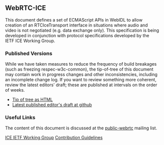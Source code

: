 ## WebRTC-ICE

This document defines a set of ECMAScript APIs in WebIDL to allow creation of
an RTCIceTransport interface in situations where audio and video is not
negotiated (e.g. data exchange only).  This specification is being developed
in conjunction with protocol specifications developed by the IETF ICE Working
Group.

### Published Versions

While we have taken measures to reduce the frequency of build breakages (such as
freezing respec-w3c-common), the tip-of-tree of this document may contain work in
progress changes and other inconsistencies, including an incomplete change log.
If you want to review something more coherent, review the latest editors' draft;
these are published at intervals on the order of weeks.

* [Tip of tree as HTML](https://rawgit.com/w3c/webrtc-ice/master/index.html)
* [Latest published editor's draft at github](https://w3c.github.io/webrtc-ice/)

### Useful Links

The content of this document is discussed at the
[public-webrtc](http://lists.w3.org/Archives/Public/public-webrtc/)
mailing list.

[ICE IETF Working Group](https://tools.ietf.org/wg/ice/)
[Contribution Guidelines](CONTRIBUTING.md)

